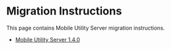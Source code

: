 # Migration Instructions

This page contains Mobile Utility Server migration instructions.

- [Mobile Utility Server 1.4.0](./Mobile-Utility-Server-1.4.0.md)
